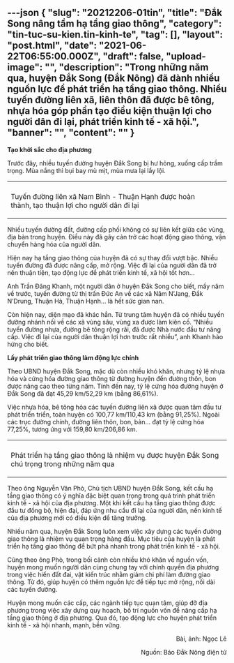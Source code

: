 ---json
{
    "slug": "20212206-01tin",
    "title": "Đắk Song nâng tầm hạ tầng giao thông",
    "category": "tin-tuc-su-kien.tin-kinh-te",
    "tag": [],
    "layout": "post.html",
    "date": "2021-06-22T06:55:00.000Z",
    "draft": false,
    "upload-image": "",
    "description": "Trong những năm qua, huyện Đắk Song (Đắk Nông) đã dành nhiều nguồn lực để phát triển hạ tầng giao thông. Nhiều tuyến đường liên xã, liên thôn đã được bê tông, nhựa hóa góp phần tạo điều kiện thuận lợi cho người dân đi lại, phát triển kinh tế - xã hội.",
    "banner": "",
    "__content__": ""
}
---
<p><strong>Tạo khởi sắc cho địa phương</strong></p>

<p>Trước đ&acirc;y, nhiều tuyến đường huyện Đắk Song bị hư hỏng, xuống cấp trầm trọng. M&ugrave;a nắng th&igrave; bụi bay m&ugrave; mịt, m&ugrave;a mưa lại lầy lội.</p>

<table align="center">
	<tbody>
		<tr>
			<td><img alt="" src="http://www.baodaknong.org.vn/database/image/2021/06/21/3599-CD-2.jpg" /></td>
		</tr>
		<tr>
			<td>
			<p>Tuyến đường li&ecirc;n x&atilde; Nam B&igrave;nh - Thuận Hạnh được ho&agrave;n th&agrave;nh,&nbsp;tạo thuận lợi cho người d&acirc;n đi lại</p>
			</td>
		</tr>
	</tbody>
</table>

<p>Nhiều tuyến đường đất, đường cấp phối kh&ocirc;ng c&oacute; sự li&ecirc;n kết giữa c&aacute;c v&ugrave;ng, địa b&agrave;n trong huyện. Điều n&agrave;y đ&atilde; g&acirc;y cản trở c&aacute;c hoạt động giao th&ocirc;ng, vận chuyển h&agrave;ng h&oacute;a của người d&acirc;n.</p>

<p>Hiện nay hạ tầng giao th&ocirc;ng của huyện đ&atilde; c&oacute; sự thay đổi vượt bậc. Nhiều tuyến đường đ&atilde; được n&acirc;ng cấp, mở rộng. Việc đi lại của người d&acirc;n đ&atilde; trở n&ecirc;n thuận tiện, tạo động lực để ph&aacute;t triển kinh tế, x&atilde; hội tốt hơn&hellip;</p>

<p>Anh Trần Đăng Khanh, một người d&acirc;n ở huyện Đắk Song cho biết, mấy năm về trước, tuyến đường từ thị trấn Đức An về c&aacute;c x&atilde; N&acirc;m N&rsquo;Jang, Đắk N&rsquo;Drung, Thuận H&agrave;, Thuận Hạnh&hellip; l&agrave; hết sức gian nan.</p>

<p>C&ograve;n hiện nay, diện mạo đ&atilde; kh&aacute;c hẳn. Từ trung t&acirc;m huyện đ&atilde; c&oacute; nhiều tuyến đường nh&aacute;nh nối về c&aacute;c x&atilde; v&ugrave;ng s&acirc;u, v&ugrave;ng xa được l&agrave;m ki&ecirc;n cố. &ldquo;Nhiều tuyến đường nhựa, đường b&ecirc; t&ocirc;ng rộng r&atilde;i, đ&atilde; được Nh&agrave; nước đầu tư n&acirc;ng cấp. Việc đi lại của người d&acirc;n thuận lợi hơn trước rất nhiều&rdquo;, anh Khanh h&agrave;o hứng cho biết.</p>

<p><strong>Lấy ph&aacute;t triển giao th&ocirc;ng l&agrave;m động lực ch&iacute;nh</strong></p>

<p>Theo UBND huyện Đắk Song, mặc d&ugrave; c&ograve;n nhiều kh&oacute; khăn, nhưng tỷ lệ nhựa h&oacute;a v&agrave; cứng h&oacute;a đường giao th&ocirc;ng từ đường huyện đến đường th&ocirc;n, bon được n&acirc;ng cao theo từng năm. T&iacute;nh đến nay, tỷ lệ cứng h&oacute;a đường huyện ở Đắk Song đ&atilde; đạt 45,29 km/52,29 km (bằng 86,61%).</p>

<p>Việc nhựa h&oacute;a, b&ecirc; t&ocirc;ng h&oacute;a c&aacute;c tuyến đường li&ecirc;n x&atilde; được quan t&acirc;m đầu tư ph&aacute;t triển triển, to&agrave;n huyện c&oacute; 100,77 km/110,43 km (bằng 91,25%). Ngo&agrave;i c&aacute;c trục đường ch&iacute;nh, đường li&ecirc;n th&ocirc;n, bon, bản&hellip; đạt tỷ lệ cứng h&oacute;a 77,25%, tương ứng với 159,80 km/206,86 km.</p>

<table align="center">
	<tbody>
		<tr>
			<td><img alt="" src="http://www.baodaknong.org.vn/database/image/2021/06/21/3599-CD-3.jpg" /></td>
		</tr>
		<tr>
			<td>
			<p>Ph&aacute;t triển hạ tầng giao th&ocirc;ng l&agrave; nhiệm vụ được huyện Đắk Song ch&uacute; trọng trong những năm qua</p>
			</td>
		</tr>
	</tbody>
</table>

<p>Theo &ocirc;ng Nguyễn Văn Ph&ograve;, Chủ tịch UBND huyện Đắk Song, kết cấu hạ tầng giao th&ocirc;ng c&oacute; &yacute; nghĩa đặc biệt quan trọng trong qu&aacute; tr&igrave;nh ph&aacute;t triển kinh tế - x&atilde; hội của địa phương. Một khi kết cấu hạ tầng giao th&ocirc;ng được đầu tư đồng bộ, hiện đại, đ&aacute;p ứng nhu cầu đi lại của người d&acirc;n, nền kinh tế của địa phương mới c&oacute; điều kiện để tăng trưởng.</p>

<p>Nhiều năm qua, huyện Đắk Song lu&ocirc;n xem việc x&acirc;y dựng c&aacute;c tuyến đường giao th&ocirc;ng l&agrave; nhiệm vụ quan trọng h&agrave;ng đầu. Mục ti&ecirc;u của huyện l&agrave; ph&aacute;t triển hạ tầng giao th&ocirc;ng để bứt ph&aacute; nhanh trong ph&aacute;t triển kinh tế - x&atilde; hội.</p>

<p>Cũng theo &ocirc;ng Ph&ograve;, trong bối cảnh c&ograve;n nhiều kh&oacute; khăn về nguồn vốn, huyện mong muốn người d&acirc;n c&ugrave;ng chung tay với ch&iacute;nh quyền địa phương trong việc hiến đất đai, vật kiến tr&uacute;c nhằm giảm chi ph&iacute; l&agrave;m đường giao th&ocirc;ng. Từ đ&oacute;, gi&uacute;p huyện c&oacute; th&ecirc;m nguồn lực để tiếp tục mở rộng, nối d&agrave;i c&aacute;c tuyến đường.</p>

<p>Huyện mong muốn c&aacute;c cấp, c&aacute;c ng&agrave;nh tiếp tục quan t&acirc;m, gi&uacute;p đỡ địa phương trong việc x&acirc;y dựng quy hoạch, bố tr&iacute; nguồn vốn để n&acirc;ng cấp hạ tầng giao th&ocirc;ng ở địa phương. Qua đ&oacute;, tạo động lực cho huyện ph&aacute;t triển kinh tế - x&atilde; hội nhanh, mạnh, bền vững.</p>

<p style="text-align:right">B&agrave;i, ảnh: Ngọc L&ecirc;</p>

<p style="text-align:right">Nguồn: B&aacute;o Đắk N&ocirc;ng điện tử</p>
